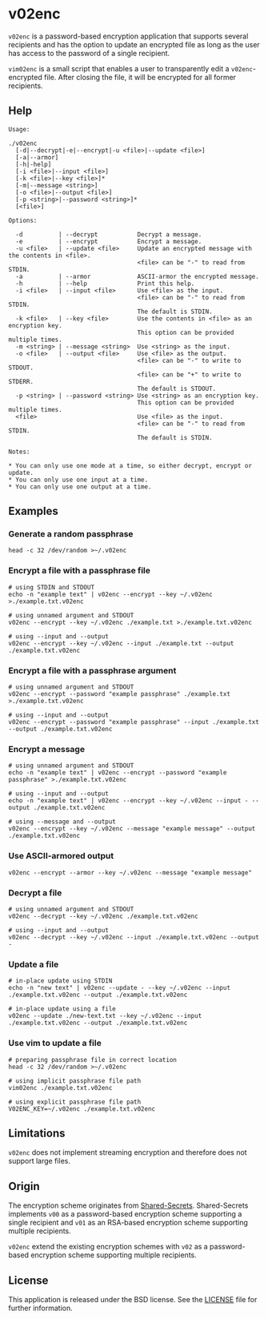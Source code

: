 # v02enc

`v02enc` is a password-based encryption application that supports several recipients and has the option to update an encrypted file as long as the user has access to the password of a single recipient.

`vim02enc` is a small script that enables a user to transparently edit a `v02enc`-encrypted file. After closing the file, it will be encrypted for all former recipients.

## Help

```
Usage:

./v02enc
  [-d|--decrypt|-e|--encrypt|-u <file>|--update <file>]
  [-a|--armor]
  [-h|-help]
  [-i <file>|--input <file>]
  [-k <file>|--key <file>]*
  [-m|--message <string>]
  [-o <file>|--output <file>]
  [-p <string>|--password <string>]*
  [<file>]

Options:

  -d          | --decrypt           Decrypt a message.
  -e          | --encrypt           Encrypt a message.
  -u <file>   | --update <file>     Update an encrypted message with the contents in <file>.
                                    <file> can be "-" to read from STDIN.
  -a          | --armor             ASCII-armor the encrypted message.
  -h          | --help              Print this help.
  -i <file>   | --input <file>      Use <file> as the input.
                                    <file> can be "-" to read from STDIN.
                                    The default is STDIN.
  -k <file>   | --key <file>        Use the contents in <file> as an encryption key.
                                    This option can be provided multiple times.
  -m <string> | --message <string>  Use <string> as the input.
  -o <file>   | --output <file>     Use <file> as the output.
                                    <file> can be "-" to write to STDOUT.
                                    <file> can be "+" to write to STDERR.
                                    The default is STDOUT.
  -p <string> | --password <string> Use <string> as an encryption key.
                                    This option can be provided multiple times.
  <file>                            Use <file> as the input.
                                    <file> can be "-" to read from STDIN.
                                    The default is STDIN.

Notes:

* You can only use one mode at a time, so either decrypt, encrypt or update.
* You can only use one input at a time.
* You can only use one output at a time.
```

## Examples

### Generate a random passphrase

```
head -c 32 /dev/random >~/.v02enc
```

### Encrypt a file with a passphrase file

```
# using STDIN and STDOUT
echo -n "example text" | v02enc --encrypt --key ~/.v02enc >./example.txt.v02enc

# using unnamed argument and STDOUT
v02enc --encrypt --key ~/.v02enc ./example.txt >./example.txt.v02enc

# using --input and --output
v02enc --encrypt --key ~/.v02enc --input ./example.txt --output ./example.txt.v02enc
```

### Encrypt a file with a passphrase argument

```
# using unnamed argument and STDOUT
v02enc --encrypt --password "example passphrase" ./example.txt >./example.txt.v02enc

# using --input and --output
v02enc --encrypt --password "example passphrase" --input ./example.txt --output ./example.txt.v02enc
```

### Encrypt a message

```
# using unnamed argument and STDOUT
echo -n "example text" | v02enc --encrypt --password "example passphrase" >./example.txt.v02enc

# using --input and --output
echo -n "example text" | v02enc --encrypt --key ~/.v02enc --input - --output ./example.txt.v02enc

# using --message and --output
v02enc --encrypt --key ~/.v02enc --message "example message" --output ./example.txt.v02enc
```

### Use ASCII-armored output

```
v02enc --encrypt --armor --key ~/.v02enc --message "example message"
```

### Decrypt a file

```
# using unnamed argument and STDOUT
v02enc --decrypt --key ~/.v02enc ./example.txt.v02enc

# using --input and --output
v02enc --decrypt --key ~/.v02enc --input ./example.txt.v02enc --output -
```

### Update a file

```
# in-place update using STDIN
echo -n "new text" | v02enc --update - --key ~/.v02enc --input ./example.txt.v02enc --output ./example.txt.v02enc

# in-place update using a file
v02enc --update ./new-text.txt --key ~/.v02enc --input ./example.txt.v02enc --output ./example.txt.v02enc
```

### Use vim to update a file

```
# preparing passphrase file in correct location
head -c 32 /dev/random >~/.v02enc

# using implicit passphrase file path
vim02enc ./example.txt.v02enc

# using explicit passphrase file path
V02ENC_KEY=~/.v02enc ./example.txt.v02enc
```

## Limitations

`v02enc` does not implement streaming encryption and therefore does not support large files.

## Origin

The encryption scheme originates from [Shared-Secrets](https://github.com/yahesh/shared-secrets). Shared-Secrets implements `v00` as a password-based encryption scheme supporting a single recipient and `v01` as an RSA-based encryption scheme supporting multiple recipients.

`v02enc` extend the existing encryption schemes with `v02` as a password-based encryption scheme supporting multiple recipients.

## License

This application is released under the BSD license. See the [LICENSE](LICENSE) file for further information.
